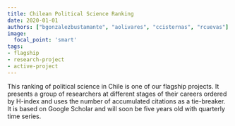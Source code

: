 ```yaml
---
title: Chilean Political Science Ranking
date: 2020-01-01
authors: ["bgonzalezbustamante", "aolivares", "ccisternas", "rcuevas"]
image:
  focal_point: 'smart'
tags:
- flagship
- research-project
- active-project
---
```


This ranking of political science in Chile is one of our flagship projects. It presents a group of researchers at different stages of their careers ordered by H-index and uses the number of accumulated citations as a tie-breaker. It is based on Google Scholar and will soon be five years old with quarterly time series.

<!--more-->

